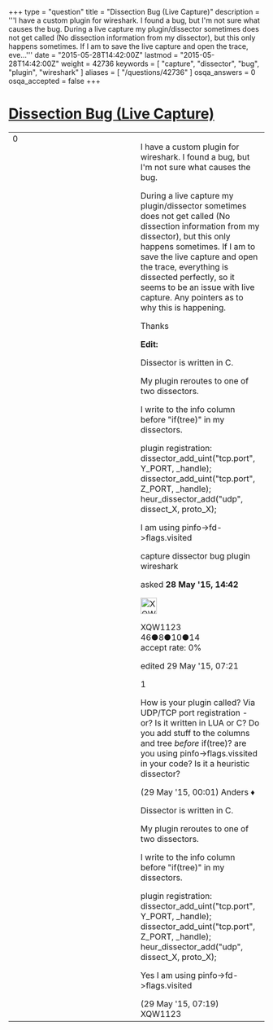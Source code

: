 +++
type = "question"
title = "Dissection Bug (Live Capture)"
description = '''I have a custom plugin for wireshark. I found a bug, but I&#x27;m not sure what causes the bug.  During a live capture my plugin/dissector sometimes does not get called (No dissection information from my dissector), but this only happens sometimes. If I am to save the live capture and open the trace, eve...'''
date = "2015-05-28T14:42:00Z"
lastmod = "2015-05-28T14:42:00Z"
weight = 42736
keywords = [ "capture", "dissector", "bug", "plugin", "wireshark" ]
aliases = [ "/questions/42736" ]
osqa_answers = 0
osqa_accepted = false
+++

<div class="headNormal">

# [Dissection Bug (Live Capture)](/questions/42736/dissection-bug-live-capture)

</div>

<div id="main-body">

<div id="askform">

<table id="question-table" style="width:100%;"><colgroup><col style="width: 50%" /><col style="width: 50%" /></colgroup><tbody><tr class="odd"><td style="width: 30px; vertical-align: top"><div class="vote-buttons"><div id="post-42736-score" class="post-score" title="current number of votes">0</div><div id="favorite-count" class="favorite-count"></div></div></td><td><div id="item-right"><div class="question-body"><p>I have a custom plugin for wireshark. I found a bug, but I'm not sure what causes the bug.</p><p>During a live capture my plugin/dissector sometimes does not get called (No dissection information from my dissector), but this only happens sometimes. If I am to save the live capture and open the trace, everything is dissected perfectly, so it seems to be an issue with live capture. Any pointers as to why this is happening.</p><p>Thanks</p><p><strong>Edit:</strong></p><p>Dissector is written in C.</p><p>My plugin reroutes to one of two dissectors.</p><p>I write to the info column before "if(tree)" in my dissectors.</p><p>plugin registration: dissector_add_uint("tcp.port", Y_PORT, _handle); dissector_add_uint("tcp.port", Z_PORT, _handle); heur_dissector_add("udp", dissect_X, proto_X);</p><p>I am using pinfo-&gt;fd-&gt;flags.visited</p></div><div id="question-tags" class="tags-container tags">capture dissector bug plugin wireshark</div><div id="question-controls" class="post-controls"></div><div class="post-update-info-container"><div class="post-update-info post-update-info-user"><p>asked <strong>28 May '15, 14:42</strong></p><img src="https://secure.gravatar.com/avatar/42f084d62348c04d00bd67b129116cc4?s=32&amp;d=identicon&amp;r=g" class="gravatar" width="32" height="32" alt="XQW1123&#39;s gravatar image" /><p>XQW1123<br />
<span class="score" title="46 reputation points">46</span><span title="8 badges"><span class="badge1">●</span><span class="badgecount">8</span></span><span title="10 badges"><span class="silver">●</span><span class="badgecount">10</span></span><span title="14 badges"><span class="bronze">●</span><span class="badgecount">14</span></span><br />
<span class="accept_rate" title="Rate of the user&#39;s accepted answers">accept rate:</span> <span title="XQW1123 has no accepted answers">0%</span></p></div><div class="post-update-info post-update-info-edited"><p>edited 29 May '15, 07:21</p></div></div><div id="comments-container-42736" class="comments-container"><span id="42738"></span><div id="comment-42738" class="comment"><div id="post-42738-score" class="comment-score">1</div><div class="comment-text"><p>How is your plugin called? Via UDP/TCP port registration - or? Is it written in LUA or C? Do you add stuff to the columns and tree <em>before</em> if(tree)? are you using pinfo-&gt;flags.vissited in your code? Is it a heuristic dissector?</p></div><div id="comment-42738-info" class="comment-info"><span class="comment-age">(29 May '15, 00:01)</span> Anders ♦</div></div><span id="42741"></span><div id="comment-42741" class="comment"><div id="post-42741-score" class="comment-score"></div><div class="comment-text"><p>Dissector is written in C.</p><p>My plugin reroutes to one of two dissectors.</p><p>I write to the info column before "if(tree)" in my dissectors.</p><p>plugin registration: dissector_add_uint("tcp.port", Y_PORT, _handle); dissector_add_uint("tcp.port", Z_PORT, _handle); heur_dissector_add("udp", dissect_X, proto_X);</p><p>Yes I am using pinfo-&gt;fd-&gt;flags.visited</p></div><div id="comment-42741-info" class="comment-info"><span class="comment-age">(29 May '15, 07:19)</span> XQW1123</div></div></div><div id="comment-tools-42736" class="comment-tools"></div><div class="clear"></div><div id="comment-42736-form-container" class="comment-form-container"></div><div class="clear"></div></div></td></tr></tbody></table>

</div>

</div>

